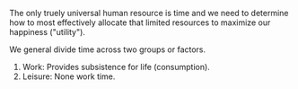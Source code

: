 The only truely universal human resource is time and we need to determine how to most effectively allocate that limited resources to maximize our happiness ("utility").

We general divide time across two groups or factors.
1. Work: Provides subsistence for life (consumption).
2. Leisure: None work time.